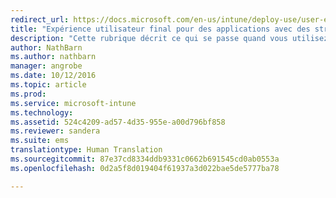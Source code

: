 ```yaml
---
redirect_url: https://docs.microsoft.com/en-us/intune/deploy-use/user-experience-for-mam-enabled-ios-apps-with-microsoft-intune
title: "Expérience utilisateur final pour des applications avec des stratégies de gestion des applications mobiles | Microsoft Intune"
description: "Cette rubrique décrit ce qui se passe quand vous utilisez des applications avec des stratégies de gestion des applications mobiles."
author: NathBarn
ms.author: nathbarn
manager: angrobe
ms.date: 10/12/2016
ms.topic: article
ms.prod: 
ms.service: microsoft-intune
ms.technology: 
ms.assetid: 524c4209-ad57-4d35-955e-a00d796bf858
ms.reviewer: sandera
ms.suite: ems
translationtype: Human Translation
ms.sourcegitcommit: 87e37cd8334ddb9331c0662b691545cd0ab0553a
ms.openlocfilehash: 0d2a5f8d019404f61937a3d022bae5de5777ba78

---
```




<!--HONumber=Dec16_HO2-->


